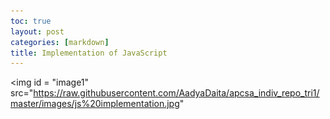```yaml
---
toc: true
layout: post
categories: [markdown]
title: Implementation of JavaScript
---
```



<img id = "image1" src="https://raw.githubusercontent.com/AadyaDaita/apcsa_indiv_repo_tri1/master/images/js%20implementation.jpg"
